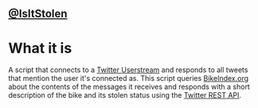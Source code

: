 ## [@IsItStolen](https://twitter.com/isitstolen)

What it is
==========

A script that connects to a [Twitter Userstream][1] and responds to
all tweets that mention the user it's connected as. This script
queries [BikeIndex.org][2] about the contents of the messages it
receives and responds with a short description of the bike and its
stolen status using the [Twitter REST API][3].

[1]: https://dev.twitter.com/docs/streaming-apis/streams/user "Twitter User streams API"
[2]: https://BikeIndex.org "BikeIndex.org"
[3]: https://dev.twitter.com/docs/api/1.1/post/statuses/update "Twitter update status"
